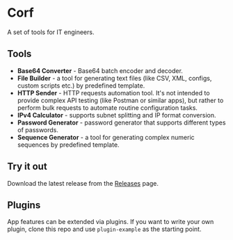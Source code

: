 # Corf

A set of tools for IT engineers.

## Tools

- **Base64 Converter** - Base64 batch encoder and decoder.
- **File Builder** - a tool for generating text files (like CSV, XML, configs, custom scripts etc.) by predefined
  template.
- **HTTP Sender** - HTTP requests automation tool. It's not intended to provide complex API testing (like Postman or similar apps), but rather to perform bulk requests to automate routine configuration tasks.
- **IPv4 Calculator** - supports subnet splitting and IP format conversion.
- **Password Generator** - password generator that supports different types of passwords.
- **Sequence Generator** - a tool for generating complex numeric sequences by predefined template.

## Try it out

Download the latest release from the [Releases](https://github.com/mkpaz/corf/releases) page.

## Plugins

App features can be extended via plugins. If you want to write your own plugin, clone this repo and use `plugin-example` as the starting point.
